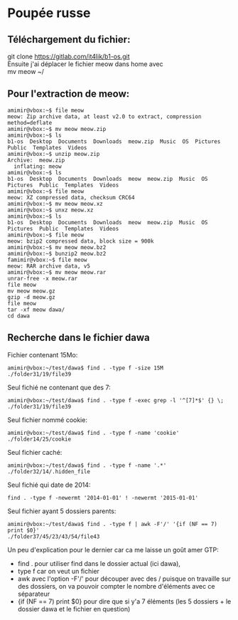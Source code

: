 # Poupée russe

## Téléchargement du fichier:
git clone https://gitlab.com/it4lik/b1-os.git  
Ensuite j'ai déplacer le fichier meow dans home avec  
mv meow ~/

## Pour l'extraction de meow:
```
amimir@vbox:~$ file meow  
meow: Zip archive data, at least v2.0 to extract, compression method=deflate  
amimir@vbox:~$ mv meow meow.zip  
amimir@vbox:~$ ls  
b1-os  Desktop  Documents  Downloads  meow.zip  Music  OS  Pictures  Public  Templates  Videos  
amimir@vbox:~$ unzip meow.zip   
Archive:  meow.zip  
  inflating: meow  
amimir@vbox:~$ ls  
b1-os  Desktop  Documents  Downloads  meow  meow.zip  Music  OS  Pictures  Public  Templates  Videos
amimir@vbox:~$ file meow
meow: XZ compressed data, checksum CRC64
amimir@vbox:~$ mv meow meow.xz
amimir@vbox:~$ unxz meow.xz
amimir@vbox:~$ ls
b1-os  Desktop  Documents  Downloads  meow  meow.zip  Music  OS  Pictures  Public  Templates  Videos
amimir@vbox:~$ file meow
meow: bzip2 compressed data, block size = 900k
amimir@vbox:~$ mv meow meow.bz2
amimir@vbox:~$ bunzip2 meow.bz2
famimir@vbox:~$ file meow
meow: RAR archive data, v5
amimir@vbox:~$ mv meow meow.rar
unrar-free -x meow.rar
file meow  
mv meow meow.gz  
gzip -d meow.gz
file meow
tar -xf meow dawa/
cd dawa
```

## Recherche dans le fichier dawa

Fichier contenant 15Mo:
```
amimir@vbox:~/test/dawa$ find . -type f -size 15M
./folder31/19/file39
```

Seul fichié ne contenant que des 7:
```
amimir@vbox:~/test/dawa$ find . -type f -exec grep -l '^[7]*$' {} \;
./folder31/19/file39

```

Seul fichier nommé cookie:

```
amimir@vbox:~/test/dawa$ find . -type f -name 'cookie'
./folder14/25/cookie
```

Seul fichier caché:
```
amimir@vbox:~/test/dawa$ find . -type f -name '.*'
./folder32/14/.hidden_file
```

Seul fichié qui date de 2014:
```
find . -type f -newermt '2014-01-01' ! -newermt '2015-01-01'
```

Seul fichier ayant 5 dossiers parents:
```
amimir@vbox:~/test/dawa$ find . -type f | awk -F'/' '{if (NF == 7) print $0}'
./folder37/45/23/43/54/file43
```
Un peu d'explication pour le dernier car ca me laisse un goût amer GTP:  
- find . pour utiliser find dans le dossier actual (ici dawa),  
- type f car on veut un fichier  
- awk avec l'option -F'/' pour découper avec des / puisque on travaille sur des dossiers, on va pouvoir compter le nombre d'éléments avec ce séparateur
- {if (NF == 7) print $0} pour dire que si y'a 7 éléments (les 5 dossiers + le dossier dawa et le fichier en question)

